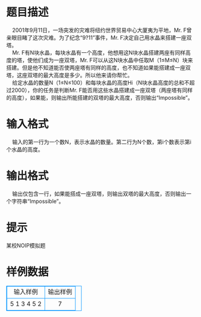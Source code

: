 # 

 
 # 题目描述 
&nbsp;&nbsp;&nbsp;&nbsp;2001年9月11日，一场突发的灾难将纽约世界贸易中心大厦夷为平地，Mr.&nbsp;F曾亲眼目睹了这次灾难。为了纪念“9?11”事件，Mr.&nbsp;F决定自己用水晶来搭建一座双塔。<BR>&nbsp;&nbsp;&nbsp;&nbsp;Mr.&nbsp;F有N块水晶，每块水晶有一个高度，他想用这N块水晶搭建两座有同样高度的塔，使他们成为一座双塔，Mr.&nbsp;F可以从这N块水晶中任取M（1≤M≤N）块来搭建。但是他不知道能否使两座塔有同样的高度，也不知道如果能搭建成一座双塔，这座双塔的最大高度是多少。所以他来请你帮忙。<BR>&nbsp;&nbsp;&nbsp;&nbsp;给定水晶的数量N（1≤N≤100）和每块水晶的高度Hi（N块水晶高度的总和不超过2000），你的任务是判断Mr.&nbsp;F能否用这些水晶搭建成一座双塔（两座塔有同样的高度），如果能，则输出所能搭建的双塔的最大高度，否则输出“Impossible”。<BR> 

 
 # 输入格式 
&nbsp;&nbsp;&nbsp;&nbsp;输入的第一行为一个数N，表示水晶的数量。第二行为N个数，第i个数表示第i个水晶的高度。<BR> 

 
 # 输出格式 
&nbsp;&nbsp;&nbsp;&nbsp;输出仅包含一行，如果能搭成一座双塔，则输出双塔的最大高度，否则输出一个字符串“Impossible”。<BR> 

 
 # 提示 
某校NOIP模拟题<BR> 
# 样例数据
<style>
        table,table tr th, table tr td { border:1px solid #0094ff; }
        table { width: 200px; min-height: 25px; line-height: 25px; text-align: center; border-collapse: collapse;}   
    </style>
<table>
	<tr>
		<td>输入样例</td>
		<td>输出样例</td>
	</tr>
<tr><td>5
1 3 4 5 2
</td><td>7
</td></tr></table>

